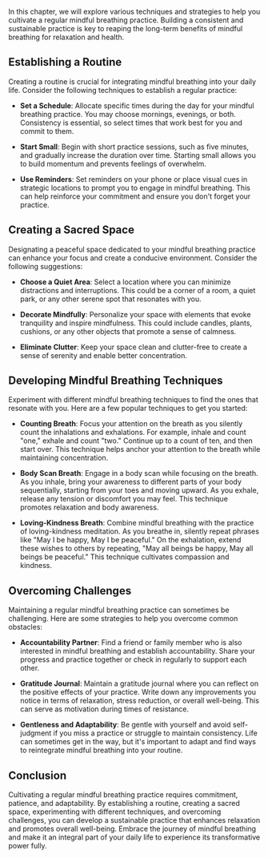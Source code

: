 
In this chapter, we will explore various techniques and strategies to help you cultivate a regular mindful breathing practice. Building a consistent and sustainable practice is key to reaping the long-term benefits of mindful breathing for relaxation and health.

Establishing a Routine
----------------------

Creating a routine is crucial for integrating mindful breathing into your daily life. Consider the following techniques to establish a regular practice:

* **Set a Schedule**: Allocate specific times during the day for your mindful breathing practice. You may choose mornings, evenings, or both. Consistency is essential, so select times that work best for you and commit to them.

* **Start Small**: Begin with short practice sessions, such as five minutes, and gradually increase the duration over time. Starting small allows you to build momentum and prevents feelings of overwhelm.

* **Use Reminders**: Set reminders on your phone or place visual cues in strategic locations to prompt you to engage in mindful breathing. This can help reinforce your commitment and ensure you don't forget your practice.

Creating a Sacred Space
-----------------------

Designating a peaceful space dedicated to your mindful breathing practice can enhance your focus and create a conducive environment. Consider the following suggestions:

* **Choose a Quiet Area**: Select a location where you can minimize distractions and interruptions. This could be a corner of a room, a quiet park, or any other serene spot that resonates with you.

* **Decorate Mindfully**: Personalize your space with elements that evoke tranquility and inspire mindfulness. This could include candles, plants, cushions, or any other objects that promote a sense of calmness.

* **Eliminate Clutter**: Keep your space clean and clutter-free to create a sense of serenity and enable better concentration.

Developing Mindful Breathing Techniques
---------------------------------------

Experiment with different mindful breathing techniques to find the ones that resonate with you. Here are a few popular techniques to get you started:

* **Counting Breath**: Focus your attention on the breath as you silently count the inhalations and exhalations. For example, inhale and count "one," exhale and count "two." Continue up to a count of ten, and then start over. This technique helps anchor your attention to the breath while maintaining concentration.

* **Body Scan Breath**: Engage in a body scan while focusing on the breath. As you inhale, bring your awareness to different parts of your body sequentially, starting from your toes and moving upward. As you exhale, release any tension or discomfort you may feel. This technique promotes relaxation and body awareness.

* **Loving-Kindness Breath**: Combine mindful breathing with the practice of loving-kindness meditation. As you breathe in, silently repeat phrases like "May I be happy, May I be peaceful." On the exhalation, extend these wishes to others by repeating, "May all beings be happy, May all beings be peaceful." This technique cultivates compassion and kindness.

Overcoming Challenges
---------------------

Maintaining a regular mindful breathing practice can sometimes be challenging. Here are some strategies to help you overcome common obstacles:

* **Accountability Partner**: Find a friend or family member who is also interested in mindful breathing and establish accountability. Share your progress and practice together or check in regularly to support each other.

* **Gratitude Journal**: Maintain a gratitude journal where you can reflect on the positive effects of your practice. Write down any improvements you notice in terms of relaxation, stress reduction, or overall well-being. This can serve as motivation during times of resistance.

* **Gentleness and Adaptability**: Be gentle with yourself and avoid self-judgment if you miss a practice or struggle to maintain consistency. Life can sometimes get in the way, but it's important to adapt and find ways to reintegrate mindful breathing into your routine.

Conclusion
----------

Cultivating a regular mindful breathing practice requires commitment, patience, and adaptability. By establishing a routine, creating a sacred space, experimenting with different techniques, and overcoming challenges, you can develop a sustainable practice that enhances relaxation and promotes overall well-being. Embrace the journey of mindful breathing and make it an integral part of your daily life to experience its transformative power fully.
